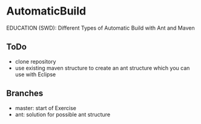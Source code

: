 # AutomaticBuild
EDUCATION (SWD): Different Types of Automatic Build with Ant and Maven

## ToDo
- clone repository
- use existing maven structure to create an ant structure which you can use with Eclipse

## Branches
- master: start of Exercise
- ant: solution for possible ant structure

